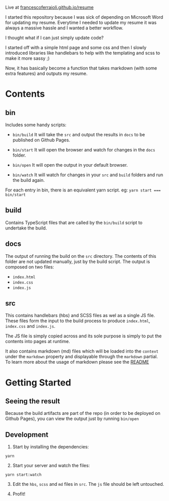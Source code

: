 Live at [francescoferraioli.github.io/resume](https://francescoferraioli.github.io/resume)

I started this repository because I was sick of depending on Microsoft Word for updating my resume. Everytime I needed to update my resume it was always a massive hassle and I wanted a better workflow.

I thought what if I can just simply update code?

I started off with a simple html page and some css and then I slowly introduced libraries like handlebars to help with the templating and scss to make it more sassy ;)

Now, it has basically become a function that takes markdown (with some extra features) and outputs my resume.

# Contents

## bin

Includes some handy scripts:

- `bin/build`
It will take the `src` and output the results in `docs` to be published on Github Pages.

- `bin/start`
It will open the browser and watch for changes in the `docs` folder.

- `bin/open`
It will open the output in your default browser.

- `bin/watch`
It will watch for changes in your `src` and `build` folders and run the build again.

For each entry in bin, there is an equivalent yarn script. eg: `yarn start === bin/start`

## build

Contains TypeScript files that are called by the `bin/build` script to undertake the build.

## docs

The output of running the build on the `src` directory. The contents of this folder are not updated manually, just by the build script. The output is composed on two files:
- `index.html`
- `index.css`
- `index.js`

## src

This contains handlebars (hbs) and SCSS files as wel as a single JS file. These files form the input to the build process to produce `index.html`, `index.css` and `index.js`.

The JS file is simply copied across and its sole purpose is simply to put the contents into pages at runtime.

It also contains markdown (md) files which will be loaded into the `context` under the `markdown` property and displayable through the `markdown` partial. To learn more about the usage of markdown please see the [README](src/md/README.md)

# Getting Started

## Seeing the result

Because the build artifacts are part of the repo (in order to be deployed on Github Pages), you can view the output just by running `bin/open`

## Development

1. Start by installing the dependencies:

```
yarn
```

2. Start your server and watch the files:

```
yarn start:watch
```

3. Edit the `hbs`, `scss` and `md` files in `src`. The `js` file should be left untouched.

4. Profit!
